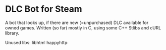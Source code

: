 # DLC Bot for Steam
A bot that looks up, if there are new (=unpurchased) DLC available for owned games.
Written (so far) mostly in C, using some C++ Stlibs and cURL library.

Unused libs:
libhtml
happyhttp
